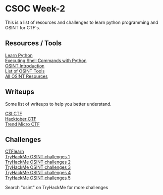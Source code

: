 # CSOC Week-2
This is a list of resources and challenges to learn python programming and OSINT for CTF's.
## Resources / Tools
[Learn Python](https://docs.python-guide.org/intro/learning/)\
[Executing Shell Commands with Python](https://stackabuse.com/executing-shell-commands-with-python)\
[OSINT Introduction](https://securitytrails.com/blog/what-is-osint-how-can-i-make-use-of-it#osint-techniques-and-resources)\
[List of OSINT Tools](https://docs.google.com/spreadsheets/d/1JxBbMt4JvGr--G0Pkl3jP9VDTBunR2uD3_faZXDvhxc/edit?usp=sharing)\
[All OSINT Resources](https://www.osintdojo.com/resources/)

## Writeups
Some list of writeups to help you better understand.

[CSI CTF](https://noob-atbash.github.io/CTF-writeups/csictf-20/osint/osint)\
[Hacktober CTF](https://dev.to/igotinfected/osint-creeping-1-4-hacktober-ctf-2020-write-up-j4p)\
[Trend Micro CTF](https://resources.infosecinstitute.com/topic/trend-micro-osint-challenge/)

## Challenges

[CTFlearn](https://ctflearn.com/challenge/1/browse)\
[TryHackMe OSINT challenges 1](https://tryhackme.com/room/sakura)\
[TryHackMe OSINT challenges 2](https://tryhackme.com/room/ohsint)\
[TryHackMe OSINT challenges 3](https://tryhackme.com/room/googledorking)\
[TryHackMe OSINT challenges 4](https://tryhackme.com/room/shodan)\
[TryHackMe OSINT challenges 5](https://tryhackme.com/room/geolocatingimages)

Search "osint" on TryHackMe for more challenges